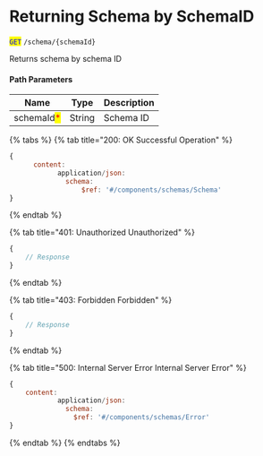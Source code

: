 # Returning Schema by SchemaID

<mark style="color:blue;">`GET`</mark> `/schema/{schemaId}`

Returns schema by schema ID

#### Path Parameters

| Name                                       | Type   | Description |
| ------------------------------------------ | ------ | ----------- |
| schemaId<mark style="color:red;">\*</mark> | String | Schema ID   |

{% tabs %}
{% tab title="200: OK Successful Operation" %}
```javascript
{
      content:
            application/json:
              schema:
                  $ref: '#/components/schemas/Schema'
}
```
{% endtab %}

{% tab title="401: Unauthorized Unauthorized" %}
```javascript
{
    // Response
}
```
{% endtab %}

{% tab title="403: Forbidden Forbidden" %}
```javascript
{
    // Response
}
```
{% endtab %}

{% tab title="500: Internal Server Error Internal Server Error" %}
```javascript
{
    content:
            application/json:
              schema:
                $ref: '#/components/schemas/Error'
}
```
{% endtab %}
{% endtabs %}
